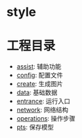 # style
# 工程目录
- [assist](./assist): 辅助功能
- [config](./config): 配置文件
- [create](./create): 生成图片
- [data](./data): 基础数据
- [entrance](./entrance): 运行入口
- [network](./network): 网络结构
- [operations](./operations): 操作步骤
- [pts](./pts): 保存模型

